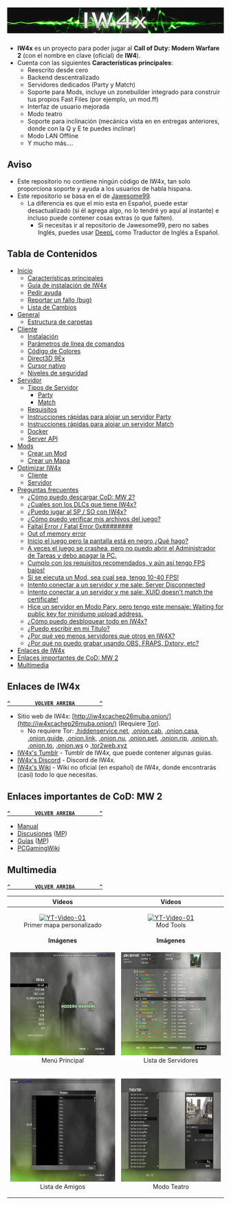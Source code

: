 <h1 align="center">
    <br>
    <a href="#"><img src="Recursos/IW4x-Logo.jpg" alt="IW4x-Logo" title="IW4x" width="610" height="60"/></a>
    <br>
</h1>

- **IW4x** es un proyecto para poder jugar al **Call of Duty: Modern Warfare 2** (con el nombre en clave (oficial) de **IW4**).
- Cuenta con las siguientes **Características principales**:
    - Reescrito desde cero
    - Backend descentralizado
    - Servidores dedicados (Party y Match)
    - Soporte para Mods, incluye un zonebuilder integrado para construir tus propios Fast Files (por ejemplo, un mod.ff)
    - Interfaz de usuario mejorada
    - Modo teatro
    - Soporte para inclinación (mecánica vista en en entregas anteriores, donde con la Q y E te puedes inclinar)
    - Modo LAN Offline
    - Y mucho más....

## Aviso
- Este repositorio no contiene ningún código de IW4x, tan solo proporciona soporte y ayuda a los usuarios de habla hispana.
- Este repositorio se basa en el de [Jawesome99](https://github.com/Jawesome99/IW4x).
  - La diferencia es que el mio esta en Español, puede estar desactualizado (si él agrega algo, no lo tendré yo aquí al instante) e incluso puede contener cosas extras (o que falten).
    - Si necesitas ir al repositorio de Jawesome99, pero no sabes Inglés, puedes usar [DeepL](https://www.deepl.com/translator) como Traductor de Inglés a Español.

## Tabla de Contenidos
- [Inicio](../../wiki)
  - [Características principales](../../wiki#caracter%C3%ADsticas-principales)
  - [Guía de instalación de IW4x](../../wiki#gu%C3%ADa-de-instalaci%C3%B3n-de-iw4x)
  - [Pedir ayuda](../../wiki#pedir-ayuda)
  - [Reportar un fallo (bug)](../../wiki#reportar-un-fallo-bug)
  - [Lista de Cambios](../../wiki#lista-de-cambios)
- [General](../../wiki/General)
  - [Estructura de carpetas](../../wiki/General#estructura-de-carpetas)
- [Cliente](../../wiki/Cliente)
  - [Instalación](../../wiki/Cliente#instalaci%C3%B3n)
  - [Parámetros de línea de comandos](../../wiki/Cliente#par%C3%A1metros-de-l%C3%ADnea-de-comandos)
  - [Código de Colores](../../wiki/Cliente#c%C3%B3digo-de-colores)
  - [Direct3D 9Ex](../../wiki/Cliente#direct3d-9ex)
  - [Cursor nativo](../../wiki/Cliente#cursor-nativo)
  - [Niveles de seguridad](../../wiki/Cliente#niveles-de-seguridad)
- [Servidor](../../wiki/Servidor)
  - [Tipos de Servidor](../../wiki/Servidor#tipos-de-servidor)
    - [Party](../../wiki/Servidor#party)
    - [Match](../../wiki/Servidor#match)
  - [Requisitos](../../wiki/Servidor#requisitos)
  - [Instrucciones rápidas para alojar un servidor Party](../../wiki/Servidor#instrucciones-r%C3%A1pidas-para-alojar-un-servidor-party)
  - [Instrucciones rápidas para alojar un servidor Match](../../wiki/Servidor#instrucciones-r%C3%A1pidas-para-alojar-un-servidor-match)
  - [Docker](https://github.com/Jawesome99/IW4x/wiki/Docker)
  - [Server API](https://github.com/Jawesome99/IW4x/wiki/IW4x-Server-API)
- [Mods](https://github.com/Jawesome99/IW4x/wiki/Mods)
  - [Crear un Mod](https://github.com/Jawesome99/IW4x/wiki/Create-a-mod)
  - [Crear un Mapa](https://github.com/Jawesome99/IW4x/wiki/Create-a-map)
- [Optimizar IW4x](../../wiki/Optimizar-IW4x)
  - [Cliente](../../wiki/Optimizar-IW4x#cliente)
  - [Servidor](../../wiki/Optimizar-IW4x#servidor)
- [Preguntas frecuentes](../../wiki/Preguntas-frecuentes)
  - [¿Cómo puedo descargar CoD: MW 2?](../../wiki/Preguntas-frecuentes#c%C3%B3mo-puedo-descargar-cod-mw-2)
  - [¿Cuales son los DLCs que tiene IW4x?](../../wiki/Preguntas-frecuentes#cuales-son-los-dlcs-que-tiene-iw4x)
  - [¿Puedo jugar al SP / SO con IW4x?](../../wiki/Preguntas-frecuentes#puedo-jugar-al-sp--so-con-iw4x)
  - [¿Cómo puedo verificar mis archivos del juego?](../../wiki/Preguntas-frecuentes#c%C3%B3mo-puedo-verificar-mis-archivos-del-juego)
  - [Faltal Error / Fatal Error 0x########](../../wiki/Preguntas-frecuentes#me-aparece-un-mensaje-diciendo-faltal-error--fatal-error-0x-qu%C3%A9-hago)
  - [Out of memory error](../../wiki/Preguntas-frecuentes#me-aparece-un-mensaje-diciendo-out-of-memory-error-qu%C3%A9-hago)
  - [Inicio el juego pero la pantalla está en negro ¿Qué hago?](../../wiki/Preguntas-frecuentes#inicio-el-juego-pero-la-pantalla-está-en-negro-qué-hago)
  - [A veces el juego se crashea, pero no puedo abrir el Administrador de Tareas y debo apagar la PC.](../../wiki/Preguntas-frecuentes#a-veces-el-juego-se-crashea-pero-no-puedo-abrir-el-administrador-de-tareas-y-debo-apagar-la-pc)
  - [Cumplo con los requisitos recomendados, y aún así tengo FPS bajos!](../../wiki/Preguntas-frecuentes#cumplo-con-los-requisitos-recomendados-y-aún-así-tengo-fps-bajos)
  - [Si se ejecuta un Mod, sea cual sea, tengo 10-40 FPS!](../../wiki/Preguntas-frecuentes#si-se-ejecuta-un-mod-sea-cual-sea-tengo-10-40-fps)
  - [Intento conectar a un servidor y me sale: Server Disconnected](../../wiki/Preguntas-frecuentes#intento-conectar-a-un-servidor-y-me-sale-server-disconnected)
  - [Intento conectar a un servidor y me sale: XUID doesn't match the certificate!](../../wiki/Preguntas-frecuentes#intento-conectar-a-un-servidor-y-me-sale-xuid-doesnt-match-the-certificate)
  - [Hice un servidor en Modo Pary, pero tengo este mensaje: Waiting for public key for minidump upload address.](../../wiki/Preguntas-frecuentes#hice-un-servidor-en-modo-pary-pero-tengo-este-mensaje-waiting-for-public-key-for-minidump-upload-address)
  - [¿Cómo puedo desbloquear todo en IW4x?](../../wiki/Preguntas-frecuentes#c%C3%B3mo-puedo-desbloquear-todo-en-iw4x)
  - [¿Puedo escribir en mi Titulo?](../../wiki/Preguntas-frecuentes#puedo-escribir-en-mi-titulo)
  - [¿Por qué veo menos servidores que otros en IW4X?](../../wiki/Preguntas-frecuentes#por-qu%C3%A9-veo-menos-servidores-que-otros-en-iw4x)
  - [¿Por qué no puedo grabar usando OBS, FRAPS, Dxtory, etc?](../../wiki/Preguntas-frecuentes#por-qu%C3%A9-no-puedo-grabar-usando-obs-fraps-dxtory-etc)
- [Enlaces de IW4x](#enlaces-de-iw4x)
- [Enlaces importantes de CoD: MW 2](#enlaces-importantes-de-cod-mw-2)
- [Multimedia](#multimedia)

## Enlaces de IW4x
**[`^        VOLVER ARRIBA        ^`](#tabla-de-contenidos)**
- Sitio web de IW4x: [http://iw4xcachep26muba.onion/](http://iw4xcachep26muba.onion/) (Requiere [Tor](https://www.torproject.org/)).
  - No requiere Tor: [.hiddenservice.net](https://iw4xcachep26muba.hiddenservice.net), [.onion.cab](https://iw4xcachep26muba.onion.cab), [.onion.casa](https://iw4xcachep26muba.onion.casa), [.onion.guide](https://iw4xcachep26muba.onion.guide), [.onion.link](https://iw4xcachep26muba.onion.link), [.onion.nu](https://iw4xcachep26muba.onion.nu), [.onion.pet](https://iw4xcachep26muba.onion.pet), [.onion.rip](https://iw4xcachep26muba.onion.rip), [.onion.sh](https://iw4xcachep26muba.onion.sh), [.onion.to](https://iw4xcachep26muba.onion.to), [.onion.ws](https://iw4xcachep26muba.onion.ws) o [.tor2web.xyz](https://iw4xcachep26muba.tor2web.xyz)
- [IW4x's Tumblr](https://iw4x.tumblr.com/) - Tumblr de IW4x, que puede contener algunas guías.
- [IW4x's Discord](https://discord.gg/sKeVmR3) - Discord de IW4x.
- [IW4x's Wiki](../../../wiki) - Wiki no oficial (en español) de IW4x, donde encontrarás (casi) todo lo que necesitas.

## Enlaces importantes de CoD: MW 2
**[`^        VOLVER ARRIBA        ^`](#tabla-de-contenidos)**
- [Manual](https://store.steampowered.com/manual/10180/)
- [Discusiones](https://steamcommunity.com/app/10180/discussions/) ([MP](https://steamcommunity.com/app/10190/discussions/))
- [Guías](https://steamcommunity.com/app/10180/guides/) ([MP](https://steamcommunity.com/app/10190/guides/))
- [PCGamingWiki](https://pcgamingwiki.com/wiki/Call_of_Duty:_Modern_Warfare_2)

## Multimedia
**[`^        VOLVER ARRIBA        ^`](#tabla-de-contenidos)**

| **Vídeos** | **Vídeos** |
|:----------:|:----------:|
| <p align="center"><a href="https://www.youtube.com/watch?v=sdt_aqQ3myQ"><img src="https://img.youtube.com/vi/sdt_aqQ3myQ/maxresdefault.jpg" alt="YT-Video-01" width="426" height="240"></a><br>Primer mapa personalizado | <p align="center"><a href="https://www.youtube.com/watch?v=_Gi44C_Em9E"><img src="https://img.youtube.com/vi/_Gi44C_Em9E/maxresdefault.jpg" alt="YT-Video-01" width="426" height="240"></a><br>Mod Tools |
| **Imágenes** | **Imágenes** |
| <p align="center"><img src="Recursos/IW4x-01.png" alt="IW4x-01.png" width="426" height="240"><br>Menú Principal | <p align="center"><img src="Recursos/IW4x-02.png" alt="IW4x-02.png" width="426" height="240"><br>Lista de Servidores |
| <p align="center"><img src="Recursos/IW4x-03.png" alt="IW4x-03.png" width="426" height="240"><br> Lista de Amigos | <p align="center"><img src="Recursos/IW4x-04.png" alt="IW4x-04.png" width="426" height="240"><br> Modo Teatro |

